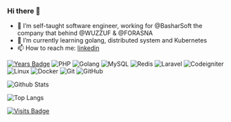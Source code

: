 ### Hi there 👋

<!--
**osamamosaad/osamamosaad** is a ✨ _special_ ✨ repository because its `README.md` (this file) appears on your GitHub profile.

Here are some ideas to get you started:

- 🔭 I’m currently working on ...
- 🌱 I’m currently learning ...
- 👯 I’m looking to collaborate on ...
- 🤔 I’m looking for help with ...
- 💬 Ask me about ...
- 📫 How to reach me: ...
- 😄 Pronouns: ...
- ⚡ Fun fact: ...
-->


- 🔭 I’m self-taught software engineer, working for @BasharSoft the company that behind @WUZZUF & @FORASNA
- 🌱 I’m currently learning golang, distributed system and Kubernetes
- 📫 How to reach me: [linkedin](https://www.linkedin.com/in/osamamosaad/)

[![Years Badge](https://badges.pufler.dev/years/osamamosaad)](https://badges.pufler.dev)
![PHP](https://img.shields.io/badge/-php-gray?style=flat-square&logo=php)
![Golang](https://img.shields.io/badge/Golang-%2300ADD8.svg?style=flat-square&logo=Go&logoColor=white)
![MySQL](https://img.shields.io/badge/-MySQL-gray?style=flat-square&logo=mysql)
![Redis](https://img.shields.io/badge/-Redis-gray?style=flat-square&logo=Redis)
![Laravel](https://img.shields.io/badge/-Laravel-white?style=flat-square&logo=laravel)
![Codeigniter](https://img.shields.io/badge/Codeigniter-ffffff?style=flat-square&logo=codeigniter&logoColor=#DD4814)
![Linux](https://img.shields.io/badge/-Linux-gray?style=flat-square&logo=linux)
![Docker](https://img.shields.io/badge/-Docker-black?style=flat-square&logo=docker)
![Git](https://img.shields.io/badge/-Git-black?style=flat-square&logo=git)
![GitHub](https://img.shields.io/badge/-GitHub-181717?style=flat-square&logo=github)



![Github Stats](https://github-readme-stats.vercel.app/api?username=osamamosaad&count_private=true&show_icons=true&include_all_commits=true&theme=dark)

![Top Langs](https://github-readme-stats.vercel.app/api/top-langs/?username=osamamosaad&hide=TeX&layout=compact&theme=dark)

[![Visits Badge](https://badges.pufler.dev/visits/osamamosaad/osamamosaad)](https://badges.pufler.dev)

